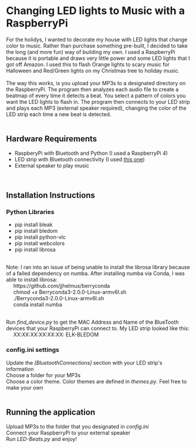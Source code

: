 # Changing LED lights to Music with a RaspberryPi
For the holidys, I wanted to decorate my house with LED lights that change color to music.  Rather than purchase something pre-built, I decided to take the long (and more fun) way of building my own.  I used a RaspberryPi because it is portable and draws very little power and some LED lights that I got off Amazon.  I used this to flash Orange lights to scary music for Halloween and Red/Green lights on my Christmas tree to holiday music.
<br /><br />
The way this works, is you upload your MP3s to a designated directory on the RaspberryPi.  The program then analyzes each audio file to create a beatmap of every time it detects a beat.  You select a pattern of colors you want the LED lights to flash in.  The program then connects to your LED strip and plays each MP3 (external speaker required), changing the color of the LED strip each time a new beat is detected.
<br /><br />

## Hardware Requirements

* RaspberyPi with Bluetooth and Python (I used a RaspberryPi 4)
* LED strip with Bluetooth connectivity (I used [this one](https://amzn.to/3WfXyqx))
* External speaker to play music<br />
<br />

## Installation Instructions
### Python Libraries
* pip install bleak
* pip install bledom
* pip install python-vlc
* pip install webcolors
* pip install librosa
<br />
Note: I ran into an issue of being unable to install the librosa library because of a failed dependency on numba.  After installing numba via Conda, I was able to install librosa:
<br />
&nbsp;&nbsp;&nbsp;&nbsp;&nbsp;https://github.com/jjhelmus/berryconda<br /> 
&nbsp;&nbsp;&nbsp;&nbsp;&nbsp;chmod +x Berryconda3-2.0.0-Linux-armv6l.sh <br /> 
&nbsp;&nbsp;&nbsp;&nbsp;&nbsp;./Berryconda3-2.0.0-Linux-armv6l.sh<br /> 
&nbsp;&nbsp;&nbsp;&nbsp;&nbsp;conda install numba<br /> 
<br /> 

Run *find_device.py* to get the MAC Address and Name of the BlueTooth devices that your RaspberryPi can connect to.  My LED strip looked like this:<br />
&nbsp;&nbsp;&nbsp;&nbsp;&nbsp;XX:XX:XX:XX:XX:XX: ELK-BLEDOM   
### config.ini settings
Update the *[BluetoothConnections]* section with your LED strip's information<br />
Choose a folder for your MP3s <br />
Choose a color theme.  Color themes are defined in *themes.py*.  Feel free to make your own<br />
<br />
## Running the application
Upload MP3s to the folder that you designated in *config.ini*<br />
Connect your RaspberryPi to your external speaker<br />
Run *LED-Beats.py* and enjoy!

